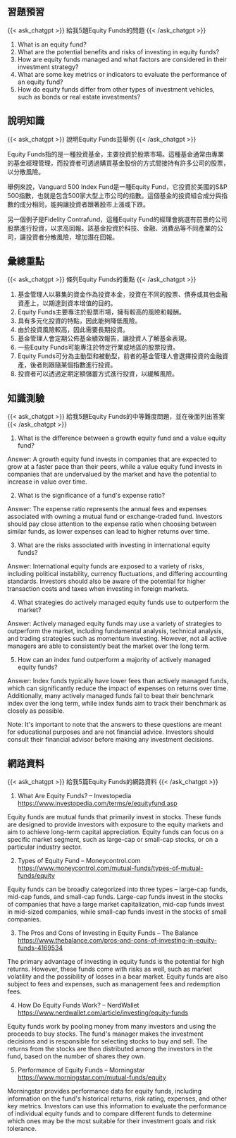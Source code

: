 ## 習題預習
{{< ask_chatgpt >}}
給我5題Equity Funds的問題
{{< /ask_chatgpt >}}



1. What is an equity fund?
2. What are the potential benefits and risks of investing in equity funds?
3. How are equity funds managed and what factors are considered in their investment strategy?
4. What are some key metrics or indicators to evaluate the performance of an equity fund?
5. How do equity funds differ from other types of investment vehicles, such as bonds or real estate investments?   

## 說明知識
{{< ask_chatgpt >}}
說明Equity Funds並舉例
{{< /ask_chatgpt >}}



Equity Funds指的是一種投資基金，主要投資於股票市場。這種基金通常由專業的基金經理管理，而投資者可透過購買基金股份的方式間接持有許多公司的股票，以分散風險。

舉例來說，Vanguard 500 Index Fund是一種Equity Fund，它投資於美國的S&P 500指數，也就是包含500家大型上市公司的指數。這個基金的投資組合成分與指數的成分相同，能夠讓投資者跟著股市上漲或下跌。

另一個例子是Fidelity Contrafund，這種Equity Fund的經理會挑選有前景的公司股票進行投資，以求高回報。該基金投資於科技、金融、消費品等不同產業的公司，讓投資者分散風險，增加潛在回報。   

## 彙總重點
{{< ask_chatgpt >}}
條列Equity Funds的重點
{{< /ask_chatgpt >}}



1. 基金管理人以募集的資金作為投資本金，投資在不同的股票、債券或其他金融資產上，以期達到資本增值的目的。
2. Equity Funds主要專注於股票市場，擁有較高的風險和報酬。
3. 具有多元化投資的特點，因此能夠降低風險。
4. 由於投資風險較高，因此需要長期投資。
5. 基金管理人會定期公佈基金績效報告，讓投資人了解基金表現。
6. 一些Equity Funds可能專注於特定行業或地區的股票投資。
7. Equity Funds可分為主動型和被動型，前者的基金管理人會選擇投資的金融資產，後者則跟隨某個指數進行投資。
8. 投資者可以透過定期定額儲蓄方式進行投資，以緩解風險。   

## 知識測驗
{{< ask_chatgpt >}}
給我5題Equity Funds的中等難度問題，並在後面列出答案
{{< /ask_chatgpt >}}



1. What is the difference between a growth equity fund and a value equity fund?

Answer: A growth equity fund invests in companies that are expected to grow at a faster pace than their peers, while a value equity fund invests in companies that are undervalued by the market and have the potential to increase in value over time.

2. What is the significance of a fund's expense ratio?

Answer: The expense ratio represents the annual fees and expenses associated with owning a mutual fund or exchange-traded fund. Investors should pay close attention to the expense ratio when choosing between similar funds, as lower expenses can lead to higher returns over time.

3. What are the risks associated with investing in international equity funds?

Answer: International equity funds are exposed to a variety of risks, including political instability, currency fluctuations, and differing accounting standards. Investors should also be aware of the potential for higher transaction costs and taxes when investing in foreign markets.

4. What strategies do actively managed equity funds use to outperform the market?

Answer: Actively managed equity funds may use a variety of strategies to outperform the market, including fundamental analysis, technical analysis, and trading strategies such as momentum investing. However, not all active managers are able to consistently beat the market over the long term.

5. How can an index fund outperform a majority of actively managed equity funds?

Answer: Index funds typically have lower fees than actively managed funds, which can significantly reduce the impact of expenses on returns over time. Additionally, many actively managed funds fail to beat their benchmark index over the long term, while index funds aim to track their benchmark as closely as possible. 

Note: It's important to note that the answers to these questions are meant for educational purposes and are not financial advice. Investors should consult their financial advisor before making any investment decisions.   

## 網路資料
{{< ask_chatgpt >}}
給我5篇Equity Funds的網路資料
{{< /ask_chatgpt >}}



1. What Are Equity Funds? – Investopedia
https://www.investopedia.com/terms/e/equityfund.asp

Equity funds are mutual funds that primarily invest in stocks. These funds are designed to provide investors with exposure to the equity markets and aim to achieve long-term capital appreciation. Equity funds can focus on a specific market segment, such as large-cap or small-cap stocks, or on a particular industry sector.

2. Types of Equity Fund – Moneycontrol.com
https://www.moneycontrol.com/mutual-funds/types-of-mutual-funds/equity

Equity funds can be broadly categorized into three types – large-cap funds, mid-cap funds, and small-cap funds. Large-cap funds invest in the stocks of companies that have a large market capitalization, mid-cap funds invest in mid-sized companies, while small-cap funds invest in the stocks of small companies.

3. The Pros and Cons of Investing in Equity Funds – The Balance
https://www.thebalance.com/pros-and-cons-of-investing-in-equity-funds-4169534

The primary advantage of investing in equity funds is the potential for high returns. However, these funds come with risks as well, such as market volatility and the possibility of losses in a bear market. Equity funds are also subject to fees and expenses, such as management fees and redemption fees.

4. How Do Equity Funds Work? – NerdWallet
https://www.nerdwallet.com/article/investing/equity-funds

Equity funds work by pooling money from many investors and using the proceeds to buy stocks. The fund's manager makes the investment decisions and is responsible for selecting stocks to buy and sell. The returns from the stocks are then distributed among the investors in the fund, based on the number of shares they own.

5. Performance of Equity Funds – Morningstar
https://www.morningstar.com/mutual-funds/equity

Morningstar provides performance data for equity funds, including information on the fund's historical returns, risk rating, expenses, and other key metrics. Investors can use this information to evaluate the performance of individual equity funds and to compare different funds to determine which ones may be the most suitable for their investment goals and risk tolerance.   

